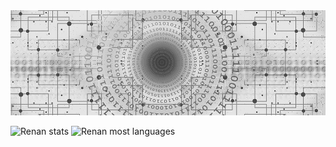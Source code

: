 <img width="1000em" src="https://github.com/renanmontanopaz/renanmontanopaz/blob/main/web-3706563_960_720.jpg" alt="Renan stats"/>
<p align="left">
<img width="530em" src="https://github-readme-stats.vercel.app/api?username=renanmontanopaz&show_icons=true&theme=vision-friendly-dark" alt="Renan stats"/>
<img width="530em" src="https://github-readme-stats.vercel.app/api/top-langs/?username=renanmontanopaz&layout=compact&theme=vision-friendly-dark" alt="Renan most languages"/>
</p>
